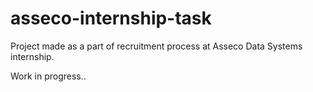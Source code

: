 # asseco-internship-task
Project made as a part of recruitment process at Asseco Data Systems internship.

Work in progress..
